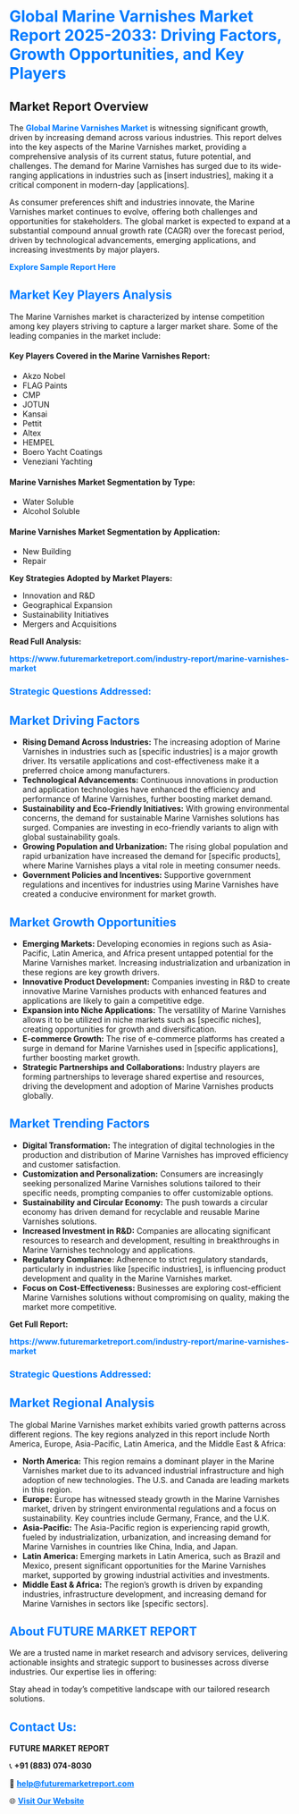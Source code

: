<h1 style="color: #007BFF;">Global Marine Varnishes Market Report 2025-2033: Driving Factors, Growth Opportunities, and Key Players</h1>

<section id="overview">
<h2>Market Report Overview</h2>
<p>The <a href="https://www.futuremarketreport.com/industry-report/marine-varnishes-market" style="color: #007BFF; text-decoration: none;"><strong>Global Marine Varnishes Market</strong></a> is witnessing significant growth, driven by increasing demand across various industries. This report delves into the key aspects of the Marine Varnishes market, providing a comprehensive analysis of its current status, future potential, and challenges. The demand for Marine Varnishes has surged due to its wide-ranging applications in industries such as [insert industries], making it a critical component in modern-day [applications].</p>
<p>As consumer preferences shift and industries innovate, the Marine Varnishes market continues to evolve, offering both challenges and opportunities for stakeholders. The global market is expected to expand at a substantial compound annual growth rate (CAGR) over the forecast period, driven by technological advancements, emerging applications, and increasing investments by major players.</p>
</section>

<section id="overview">
<p><a href="https://www.futuremarketreport.com/request-sample/reportId=114775" style="color: #007BFF; text-decoration: none;"><strong>Explore Sample Report Here</strong></a></p>
</section>

<section id="key-players">
<h2 style="color: #007BFF;">Market Key Players Analysis</h2>
<p>The Marine Varnishes market is characterized by intense competition among key players striving to capture a larger market share. Some of the leading companies in the market include:</p>
<h4>Key Players Covered in the Marine Varnishes Report:</h4>
<ul><li>Akzo Nobel</li><li>FLAG Paints</li><li>CMP</li><li>JOTUN</li><li>Kansai</li><li>Pettit</li><li>Altex</li><li>HEMPEL</li><li>Boero Yacht Coatings</li><li>Veneziani Yachting</li></ul>
<h4>Marine Varnishes Market Segmentation by Type:</h4>
<ul><li>Water Soluble</li><li>Alcohol Soluble</li></ul>

<h4>Marine Varnishes Market Segmentation by Application:</h4>
<ul><li>New Building</li><li>Repair</li></ul>
<p><strong>Key Strategies Adopted by Market Players:</strong></p>
<ul>
<li>Innovation and R&D</li>
<li>Geographical Expansion</li>
<li>Sustainability Initiatives</li>
<li>Mergers and Acquisitions</li>
</ul>
</section>

<section>
<p><strong>Read Full Analysis: </strong></p><a href="https://www.futuremarketreport.com/industry-report/marine-varnishes-market" style="color: #007BFF; text-decoration: none;"><strong>https://www.futuremarketreport.com/industry-report/marine-varnishes-market</strong></a>
<h3 style="color: #007BFF;">Strategic Questions Addressed:</h3>
</section>

<section id="driving-factors">
<h2 style="color: #007BFF;">Market Driving Factors</h2>
<ul>
<li><strong>Rising Demand Across Industries:</strong> The increasing adoption of Marine Varnishes in industries such as [specific industries] is a major growth driver. Its versatile applications and cost-effectiveness make it a preferred choice among manufacturers.</li>
<li><strong>Technological Advancements:</strong> Continuous innovations in production and application technologies have enhanced the efficiency and performance of Marine Varnishes, further boosting market demand.</li>
<li><strong>Sustainability and Eco-Friendly Initiatives:</strong> With growing environmental concerns, the demand for sustainable Marine Varnishes solutions has surged. Companies are investing in eco-friendly variants to align with global sustainability goals.</li>
<li><strong>Growing Population and Urbanization:</strong> The rising global population and rapid urbanization have increased the demand for [specific products], where Marine Varnishes plays a vital role in meeting consumer needs.</li>
<li><strong>Government Policies and Incentives:</strong> Supportive government regulations and incentives for industries using Marine Varnishes have created a conducive environment for market growth.</li>
</ul>
</section>

<section id="growth-opportunities">
<h2 style="color: #007BFF;">Market Growth Opportunities</h2>
<ul>
<li><strong>Emerging Markets:</strong> Developing economies in regions such as Asia-Pacific, Latin America, and Africa present untapped potential for the Marine Varnishes market. Increasing industrialization and urbanization in these regions are key growth drivers.</li>
<li><strong>Innovative Product Development:</strong> Companies investing in R&D to create innovative Marine Varnishes products with enhanced features and applications are likely to gain a competitive edge.</li>
<li><strong>Expansion into Niche Applications:</strong> The versatility of Marine Varnishes allows it to be utilized in niche markets such as [specific niches], creating opportunities for growth and diversification.</li>
<li><strong>E-commerce Growth:</strong> The rise of e-commerce platforms has created a surge in demand for Marine Varnishes used in [specific applications], further boosting market growth.</li>
<li><strong>Strategic Partnerships and Collaborations:</strong> Industry players are forming partnerships to leverage shared expertise and resources, driving the development and adoption of Marine Varnishes products globally.</li>
</ul>
</section>

<section id="trending-factors">
<h2 style="color: #007BFF;">Market Trending Factors</h2>
<ul>
<li><strong>Digital Transformation:</strong> The integration of digital technologies in the production and distribution of Marine Varnishes has improved efficiency and customer satisfaction.</li>
<li><strong>Customization and Personalization:</strong> Consumers are increasingly seeking personalized Marine Varnishes solutions tailored to their specific needs, prompting companies to offer customizable options.</li>
<li><strong>Sustainability and Circular Economy:</strong> The push towards a circular economy has driven demand for recyclable and reusable Marine Varnishes solutions.</li>
<li><strong>Increased Investment in R&D:</strong> Companies are allocating significant resources to research and development, resulting in breakthroughs in Marine Varnishes technology and applications.</li>
<li><strong>Regulatory Compliance:</strong> Adherence to strict regulatory standards, particularly in industries like [specific industries], is influencing product development and quality in the Marine Varnishes market.</li>
<li><strong>Focus on Cost-Effectiveness:</strong> Businesses are exploring cost-efficient Marine Varnishes solutions without compromising on quality, making the market more competitive.</li>
</ul>
</section>

<section>
<p><strong>Get Full Report: </strong></p><a href="https://www.futuremarketreport.com/industry-report/marine-varnishes-market" style="color: #007BFF; text-decoration: none;"><strong>https://www.futuremarketreport.com/industry-report/marine-varnishes-market</strong></a>
<h3 style="color: #007BFF;">Strategic Questions Addressed:</h3>
</section>


<section id="regional-analysis">
<h2 style="color: #007BFF;">Market Regional Analysis</h2>
<p>The global Marine Varnishes market exhibits varied growth patterns across different regions. The key regions analyzed in this report include North America, Europe, Asia-Pacific, Latin America, and the Middle East & Africa:</p>
<ul>
<li><strong>North America:</strong> This region remains a dominant player in the Marine Varnishes market due to its advanced industrial infrastructure and high adoption of new technologies. The U.S. and Canada are leading markets in this region.</li>
<li><strong>Europe:</strong> Europe has witnessed steady growth in the Marine Varnishes market, driven by stringent environmental regulations and a focus on sustainability. Key countries include Germany, France, and the U.K.</li>
<li><strong>Asia-Pacific:</strong> The Asia-Pacific region is experiencing rapid growth, fueled by industrialization, urbanization, and increasing demand for Marine Varnishes in countries like China, India, and Japan.</li>
<li><strong>Latin America:</strong> Emerging markets in Latin America, such as Brazil and Mexico, present significant opportunities for the Marine Varnishes market, supported by growing industrial activities and investments.</li>
<li><strong>Middle East & Africa:</strong> The region’s growth is driven by expanding industries, infrastructure development, and increasing demand for Marine Varnishes in sectors like [specific sectors].</li>
</ul>
</section>

<footer>
<h2 style="color: #007BFF;">About FUTURE MARKET REPORT</h2>
<p>We are a trusted name in market research and advisory services, delivering actionable insights and strategic support to businesses across diverse industries. Our expertise lies in offering:</p>

<p>Stay ahead in today’s competitive landscape with our tailored research solutions.</p>

<h2 style="color: #007BFF;">Contact Us:</h2>
<p><strong>FUTURE MARKET REPORT</strong></p>
<p>📞 <strong>+91 (883) 074-8030</strong></p>
<p>📧 <strong><a href="mailto:help@futuremarketreport.com" style="color: #007BFF;">help@futuremarketreport.com</a></strong></p>
<p>🌐 <strong><a href="https://www.futuremarketreport.com/" style="color: #007BFF;">Visit Our Website</a></strong></p>
</footer>